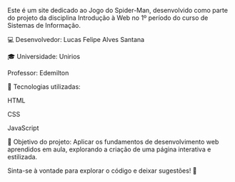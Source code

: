 Este é um site dedicado ao Jogo do Spider-Man, desenvolvido como parte do projeto da disciplina Introdução à Web no 1º período do curso de Sistemas de Informação.

💻 Desenvolvedor: Lucas Felipe Alves Santana

🎓 Universidade: Unirios

Professor: Edemilton

🔗 Tecnologias utilizadas:

HTML

CSS

JavaScript 

📖 Objetivo do projeto: Aplicar os fundamentos de desenvolvimento web aprendidos em aula, explorando a criação de uma página interativa e estilizada.

Sinta-se à vontade para explorar o código e deixar sugestões! 🚀

